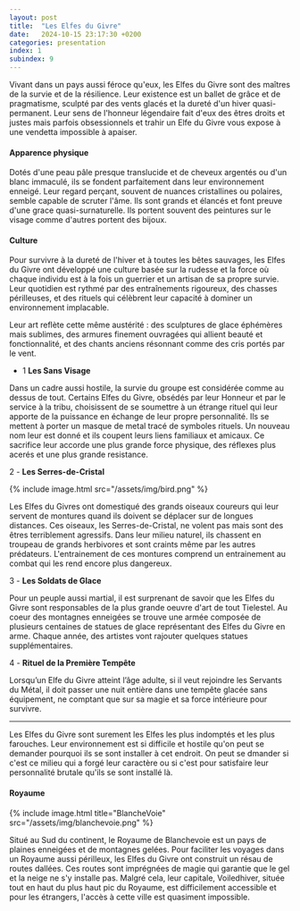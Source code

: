 ```yaml
---
layout: post
title:  "Les Elfes du Givre"
date:   2024-10-15 23:17:30 +0200
categories: presentation
index: 1
subindex: 9
---
```


Vivant dans un pays aussi féroce qu'eux, les Elfes du Givre sont des maîtres de la survie et de la résilience. Leur existence est un ballet de grâce et de pragmatisme, sculpté par des vents glacés et la dureté d'un hiver quasi-permanent. Leur sens de l'honneur légendaire fait d'eux des êtres droits et justes mais parfois obsessionnels et trahir un Elfe du Givre vous expose à une vendetta impossible à apaiser. 

#### Apparence physique

Dotés d'une peau pâle presque translucide et de cheveux argentés ou d'un blanc immaculé, ils se fondent parfaitement dans leur environnement enneigé. Leur regard perçant, souvent de nuances cristallines ou polaires, semble capable de scruter l'âme. Ils sont grands et élancés et font preuve d'une grace quasi-surnaturelle. Ils portent souvent des peintures sur le visage comme d'autres portent des bijoux. 

#### Culture

Pour survivre à la dureté de l'hiver et à toutes les bêtes sauvages, les Elfes du Givre ont développé une culture basée sur la rudesse et la force où chaque individu est à la fois un guerrier et un artisan de sa propre survie. Leur quotidien est rythmé par des entraînements rigoureux, des chasses périlleuses, et des rituels qui célèbrent leur capacité à dominer un environnement implacable. 

Leur art reflète cette même austérité : des sculptures de glace éphémères mais sublimes, des armures finement ouvragées qui allient beauté et fonctionnalité, et des chants anciens résonnant comme des cris portés par le vent.

- 1 __Les Sans Visage__

Dans un cadre aussi hostile, la survie du groupe est considérée comme au dessus de tout. Certains Elfes du Givre, obsédés par leur Honneur et par le service à la tribu, choisissent de se soumettre à un étrange rituel qui leur apporte de la puissance en échange de leur propre personnalité. Ils se mettent à porter un masque de metal tracé de symboles rituels. Un nouveau nom leur est donné et ils coupent leurs liens familiaux et amicaux. Ce sacrifice leur accorde une plus grande force physique, des réflexes plus acerés et une plus grande resistance.

2 - __Les Serres-de-Cristal__ 

{% include image.html  src="/assets/img/bird.png" %}

Les Elfes du Givres ont domestiqué des grands oiseaux coureurs qui leur servent de montures quand ils doivent se déplacer sur de longues distances. Ces oiseaux, les Serres-de-Cristal, ne volent pas mais sont des êtres terriblement agressifs. Dans leur milieu naturel, ils chassent en troupeau de grands herbivores et sont craints même par les autres prédateurs. L'entrainement de ces montures comprend un entrainement au combat qui les rend encore plus dangereux. 

3 - __Les Soldats de Glace__

Pour un peuple aussi martial, il est surprenant de savoir que les Elfes du Givre sont responsables de la plus grande oeuvre d'art de tout Tielestel. Au coeur des montagnes enneigées se trouve une armée composée de plusieurs centaines de statues de glace représentant des Elfes du Givre en arme. Chaque année, des artistes vont rajouter quelques statues supplémentaires. 

4 - __Rituel de la Première Tempête__

Lorsqu’un Elfe du Givre atteint l’âge adulte, si il veut rejoindre les Servants du Métal, il doit passer une nuit entière dans une tempête glacée sans équipement, ne comptant que sur sa magie et sa force intérieure pour survivre. 

----

Les Elfes du Givre sont surement les Elfes les plus indomptés et les plus farouches. Leur environnement est si difficile et hostile qu'on peut se demander pourquoi ils se sont installer à cet endroit. On peut se dmander si c'est ce milieu qui a forgé leur caractère ou si c'est pour satisfaire leur personnalité brutale qu'ils se sont installé là.



#### Royaume

{% include image.html title="BlancheVoie" src="/assets/img/blanchevoie.png" %}

Situé au Sud du continent, le Royaume de Blanchevoie est un pays de plaines enneigées et de montagnes gelées. 
Pour faciliter les voyages dans un Royaume aussi périlleux, les Elfes du Givre ont construit un résau de routes dallées. Ces routes sont imprégnées de magie qui garantie que le gel et la neige ne s'y installe pas.
Malgré cela, leur capitale, Voiledhiver, située tout en haut du plus haut pic du Royaume, est difficilement accessible et pour les étrangers, l'accès à cette ville est quasiment impossible. 
